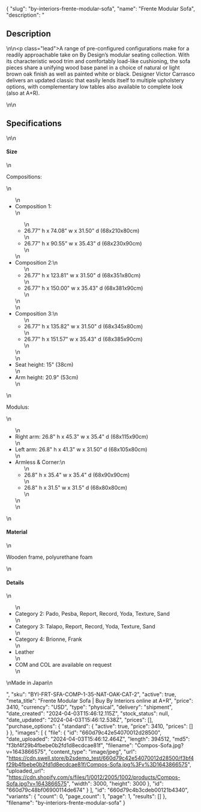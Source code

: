 {
  "slug": "by-interiors-frente-modular-sofa",
  "name": "Frente Modular Sofa",
  "description": "<h2>Description</h2>\n<!-- split -->\n<p class=\"lead\">A range of pre-configured configurations make for a readily approachable take on By Design’s modular seating collection. With its characteristic wood trim and comfortably load-like cushioning, the sofa pieces share a unifying wood base panel in a choice of natural or light brown oak finish as well as painted white or black. Designer Victor Carrasco delivers an updated classic that easily lends itself to multiple upholstery options, with complementary low tables also available to complete look (also at A+R).</p>\n<!-- split -->\n<h2>Specifications</h2>\n<!-- split -->\n<h4>Size</h4>\n<p>Compositions:</p>\n<ul>\n<li>Composition 1:</li>\n<ul>\n<li>26.77\" h x 74.08\" w x 31.50\" d (68x210x80cm)</li>\n<li>26.77\" h x 90.55\" w x 35.43\" d (68x230x90cm)</li>\n</ul>\n<li>Composition 2:\n<ul>\n<li>26.77\" h x 123.81\" w x 31.50\" d (68x351x80cm)</li>\n<li>26.77\" h x 150.00\" w x 35.43\" d (68x381x90cm)</li>\n</ul>\n</li>\n<li>Composition 3:\n<ul>\n<li>26.77\" h x 135.82\" w x 31.50\" d (68x345x80cm)</li>\n<li>26.77\" h x 151.57\" w x 35.43\" d (68x385x90cm)</li>\n</ul>\n</li>\n<li>Seat height: 15\" (38cm)</li>\n<li>Arm height: 20.9\" (53cm)</li>\n</ul>\n<p>Modulus:</p>\n<ul>\n<li>Right arm: 26.8\" h x 45.3\" w x 35.4\" d (68x115x90cm)</li>\n<li>Left arm: 26.8\" h x 41.3\" w x 31.50\" d (68x105x80cm)</li>\n<li>Armless &amp; Corner:\n<ul>\n<li>26.8\" h x 35.4\" w x 35.4\" d (68x90x90cm)</li>\n<li>26.8\" h x 31.5\" w x 31.5\" d (68x80x80cm)</li>\n</ul>\n</li>\n</ul>\n<h4>Material</h4>\n<p>Wooden frame, polyurethane foam</p>\n<h4>Details</h4>\n<ul>\n<li>Category 2: Pado, Pesba, Report, Record, Yoda, Texture, Sand</li>\n<li>Category 3: Talapo, Report, Record, Yoda, Texture, Sand</li>\n<li>Category 4: Brionne, Frank</li>\n<li>Leather</li>\n<li>COM and COL are available on request</li>\n</ul>\nMade in Japan\n<ul></ul>",
  "sku": "BYI-FRT-SFA-COMP-1-35-NAT-OAK-CAT-2",
  "active": true,
  "meta_title": "Frente Modular Sofa | Buy By Interiors online at A+R",
  "price": 3410,
  "currency": "USD",
  "type": "physical",
  "delivery": "shipment",
  "date_created": "2024-04-03T15:46:12.115Z",
  "stock_status": null,
  "date_updated": "2024-04-03T15:46:12.538Z",
  "prices": [],
  "purchase_options": {
    "standard": {
      "active": true,
      "price": 3410,
      "prices": []
    }
  },
  "images": [
    {
      "file": {
        "id": "660d79c42e54070012d28500",
        "date_uploaded": "2024-04-03T15:46:12.464Z",
        "length": 394512,
        "md5": "f3bf4f29b4fbebe0b2fd1d8ecdcae81f",
        "filename": "Compos-Sofa.jpg?v=1643866575",
        "content_type": "image/jpeg",
        "url": "https://cdn.swell.store/b2sdemo_test/660d79c42e54070012d28500/f3bf4f29b4fbebe0b2fd1d8ecdcae81f/Compos-Sofa.jpg%3Fv%3D1643866575",
        "uploaded_url": "https://cdn.shopify.com/s/files/1/0012/2005/1002/products/Compos-Sofa.jpg?v=1643866575",
        "width": 3000,
        "height": 3000
      },
      "id": "660d79c48bf06900114de674"
    }
  ],
  "id": "660d79c4b3cdeb00121b4340",
  "variants": {
    "count": 0,
    "page_count": 1,
    "page": 1,
    "results": []
  },
  "filename": "by-interiors-frente-modular-sofa"
}